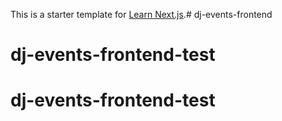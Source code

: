 This is a starter template for [Learn Next.js](https://nextjs.org/learn).# dj-events-frontend
# dj-events-frontend-test
# dj-events-frontend-test
